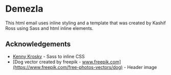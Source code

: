 # Demezla 

This html email uses inline styling and a template that was created by Kashif Ross using Sass and html inline elements. 

## Acknowledgements 

* [Kenny Krosky](https://github.com/atokad5/sass-to-inline-css) - Sass to inline CSS
* [Dog vector created by freepik - www.freepik.com](https://www.freepik.com/free-photos-vectors/dog) - Header image

